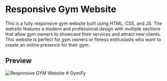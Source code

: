 # Responsive Gym Website
This is a fully responsive gym website built using HTML, CSS, and JS. The website features a modern and professional design with multiple sections that allow gym owners to showcase their services and attract new clients. This website is perfect for gym owners or fitness enthusiasts who want to create an online presence for their gym.

## Preview
![Responsive GYM Website](https://user-images.githubusercontent.com/59678435/235726541-06f86e6f-0363-46e8-8bea-d78f254b6c95.png)
#   G y m i F y   
 
 
